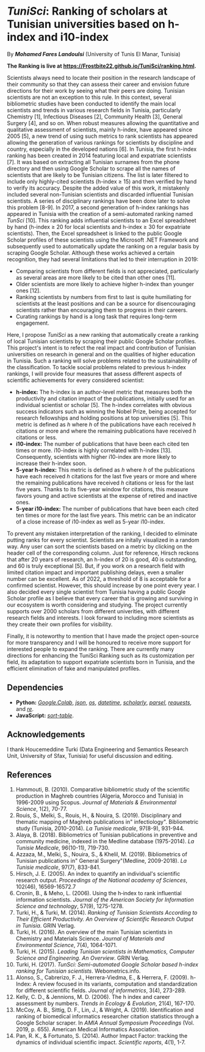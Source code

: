 # *TuniSci*: Ranking of scholars at Tunisian universities based on h-index and i10-index
By ***Mohamed Fares Landoulsi*** (University of Tunis El Manar, Tunisia)

**The Ranking is live at https://Frostbite22.github.io/TuniSci/ranking.html.**

Scientists always need to locate their position in the research landscape of their community so that they can assess their career and envision future directions for their work by seeing what their peers are doing. Tunisian scientists are not an exception to this rule. In this context, several bibliometric studies have been conducted to identify the main local scientists and trends in various research fields in Tunisia, particularly Chemistry [1], Infectious Diseases [2], Community Health [3], General Surgery [4], and so on. When robust measures allowing the quantitative and qualitative assessment of scientists, mainly h-index, have appeared since 2005 [5], a new trend of using such metrics to rank scientists has appeared allowing the generation of various rankings for scientists by discipline and country, especially in the developed nations [6]. In Tunisia, the first h-index ranking has been created in 2014 featuring local and expatriate scientists [7]. It was based on extracting all Tunisian surnames from the phone directory and then using Google Scholar to scrape all the names of scientists that are likely to be Tunisian citizens. The list is later filtered to include only highly-cited scientists (h-index ≥ 15) and then verified by hand to verify its accuracy. Despite the added value of this work, it mistakenly included several non-Tunisian scientists and discarded influential Tunisian scientists. A series of disciplinary rankings have been done later to solve this problem [8-9]. In 2017, a second generation of h-index rankings has appeared in Tunisia with the creation of a semi-automated ranking named *TunSci* [10]. This ranking adds influential scientists to an Excel spreadsheet by hand (h-index ≥ 20 for local scientists and h-index ≥ 30 for expatriate scientists). Then, the Excel spreadsheet is linked to the public Google Scholar profiles of these scientists using the Microsoft .NET Framework and subsequently used to automatically update the ranking on a regular basis by scraping Google Scholar. Although these works achieved a certain recognition, they had several limitations that led to their interruption in 2019:
* Comparing scientists from different fields is not appreciated, particularly as several areas are more likely to be cited than other ones [11].
* Older scientists are more likely to achieve higher h-index than younger ones [12].
* Ranking scientists by numbers from first to last is quite humiliating for scientists at the least positions and can be a source for disencouraging scientists rather than encouraging them to progress in their careers.
* Curating rankings by hand is a long task that requires long-term engagement.

Here, I propose *TuniSci* as a new ranking that automatically create a ranking of local Tunisian scientists by scraping their public Google Scholar profiles. This project's intent is to refect the real impact and contribution of Tunisian universities on research in general and on the qualities of higher education in Tunisia. Such a ranking will solve problems related to the sustainability of the classification. To tackle social problems related to previous h-index rankings, I will provide four measures that assess different aspects of scientific achievements for every considered scientist:
* **h-index:** The h-index is an author-level metric that measures both the productivity and citation impact of the publications, initially used for an individual scientist or scholar [5]. The h-index correlates with obvious success indicators such as winning the Nobel Prize, being accepted for research fellowships and holding positions at top universities [5]. This metric is defined as *h* where *h* of the publications have each received *h* citations or more and where the remaining publications have received *h* citations or less. 
* **i10-index:** The number of publications that have been each cited ten times or more. i10-index is highly correlated with h-index [13]. Consequently, scientists with higher i10-index are more likely to increase their h-index soon.
* **5-year h-index:** This metric is defined as *h* where *h* of the publications have each received *h* citations for the last five years or more and where the remaining publications have received *h* citations or less for the last five years. Thanks to its five-year window for citations, this measure favors young and active scientists at the expense of retired and inactive ones.
* **5-year i10-index:** The number of publications that have been each cited ten times or more for the last five years. This metric can be an indicator of a close increase of i10-index as well as 5-year i10-index.

To prevent any mistaken interpretation of the ranking, I decided to eliminate putting ranks for every scientist. Scientists are initally visualized in a random way. Any user can sort the scientists based on a metric by clicking on the header cell of the corresponding column. Just for reference, Hirsch reckons that after 20 years of research, an h-index of 20 is good, 40 is outstanding, and 60 is truly exceptional [5]. But, if you work on a research field with limited citation impact and important publishing delays, even a smaller number can be excellent. As of 2022, a threshold of 8 is acceptable for a confirmed scientist. However, this should increase by one point every year. I also decided every single scientist from Tunisia having a public Google Scholar profile as I believe that every career that is growing and surviving in our ecosystem is worth considering and studying. The project currently supports over 2000 scholars from different univerities, with different research fields and interests. I look forward to including more scientists as they create their own profiles for visibility.

Finally, it is noteworthy to mention that I have made the project open-source for more transparency and I will be honoured to receive more support for interested people to expand the ranking. There are currently many directions for enhancing the TuniSci Ranking such as its customization per field, its adaptation to support expatriate scientists born in Tunisia, and the efficient elimination of fake and manipulated profiles.

## Dependencies
* **Python:** *[Google.Colab](https://pypi.org/project/google-colab/)*, *[json](https://docs.python.org/fr/3/library/json.html)*, *[os](https://docs.python.org/fr/3/library/os.html)*, *[datetime](https://pypi.org/project/DateTime/)*, *[scholarly](https://pypi.org/project/scholarly/)*, *[parsel](https://pypi.org/project/parsel/)*, *[requests](https://pypi.org/project/requests/)*, and *[re](https://docs.python.org/fr/3/library/re.html)*. 
* **JavaScript:** *[sort-table](https://www.cssscript.com/html-table-sortable/)*.

## Acknowledgements
I thank Houcemeddine Turki (Data Engineering and Semantics Research Unit, University of Sfax, Tunisia) for useful discussion and editing.

## References
1. Hammouti, B. (2010). Comparative bibliometric study of the scientific production in Maghreb countries (Algeria, Morocco and Tunisia) in 1996-2009 using Scopus. *Journal of Materials & Environmental Science*, 1(2), 70-77.
2. Rouis, S., Melki, S., Rouis, H., & Nouira, S. (2019). Disciplinary and thematic mapping of Maghreb publications in" infectiology". Bibliometric study (Tunisia, 2010-2014). *La Tunisie medicale*, 97(8-9), 931-944.
3. Alaya, B. (2018). Bibliometrics of Tunisian publications in preventive and community medicine, indexed in the Medline database (1975-2014). *La Tunisie Medicale*, 96(10-11), 719-730.
4. Azzaza, M., Melki, S., Nouira, S., & Khelil, M. (2019). Bibliometrics of Tunisian publications in" General Surgery"(Medline, 2009-2018). *La Tunisie medicale*, 97(7), 833-841.
5. Hirsch, J. E. (2005). An index to quantify an individual's scientific research output. *Proceedings of the National academy of Sciences*, 102(46), 16569-16572.7
6. Cronin, B., & Meho, L. (2006). Using the h‐index to rank influential information scientists. *Journal of the American Society for Information Science and technology*, 57(9), 1275-1278.
7. Turki, H., & Turki, M. (2014). *Ranking of Tunisian Scientists According to Their Efficient Productivity. An Overview of Scientific Research Output in Tunisia*. GRIN Verlag.
8. Turki, H. (2016). An overview of the main Tunisian scientists in Chemistry and Materials Science. *Journal of Materials and Environmental Science*, 7(4), 1064-1071.
9. Turki, H. (2015). *Leading Tunisian scientists in Mathematics, Computer Science and Engineering. An Overview*. GRIN Verlag.
10. Turki, H. (2017). *TunSci: Semi-automated Google Scholar based h-index ranking for Tunisian scientists*. Webometrics.info.
11. Alonso, S., Cabrerizo, F. J., Herrera-Viedma, E., & Herrera, F. (2009). h-Index: A review focused in its variants, computation and standardization for different scientific fields. *Journal of informetrics*, 3(4), 273-289.
12. Kelly, C. D., & Jennions, M. D. (2006). The h index and career assessment by numbers. *Trends in Ecology & Evolution*, 21(4), 167-170.
13. McCoy, A. B., Sittig, D. F., Lin, J., & Wright, A. (2019). Identification and ranking of biomedical informatics researcher citation statistics through a Google Scholar scraper. In *AMIA Annual Symposium Proceedings* (Vol. 2019, p. 655). American Medical Informatics Association.
14. Pan, R. K., & Fortunato, S. (2014). Author Impact Factor: tracking the dynamics of individual scientific impact. *Scientific reports*, 4(1), 1-7.
